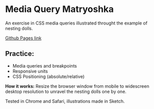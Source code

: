 # Media Query Matryoshka

An exercise in CSS media queries illustrated throught the example of nesting dolls.

[Github Pages link](https://anabrd.github.io/media-query-matryoshka/)

## Practice:

- Media queries and breakpoints
- Responsive units
- CSS Positioning (absolute/relative)

**How it works:** Resize the browser window from mobile to widescreen desktop resolution to unravel the nesting dolls one by one.

Tested in Chrome and Safari, illustrations made in Sketch.
